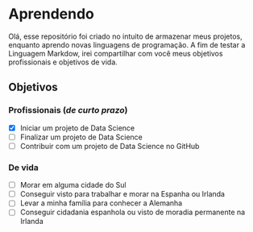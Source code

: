 # Aprendendo
Olá, esse repositório foi criado no intuito de armazenar meus projetos, enquanto aprendo novas linguagens de programação.
A fim de testar a Linguagem Markdow, irei compartilhar com você meus objetivos profissionais e objetivos de vida.
## Objetivos
### Profissionais (*de curto prazo*)
- [X] Iniciar um projeto de Data Science
- [ ] Finalizar um projeto de Data Science
- [ ] Contribuir com um projeto de Data Science no GitHub
### De vida
- [ ] Morar em alguma cidade do Sul
- [ ] Conseguir visto para trabalhar e morar na Espanha ou Irlanda
- [ ] Levar a minha família para conhecer a Alemanha
- [ ] Conseguir cidadania espanhola ou visto de moradia permanente na Irlanda
